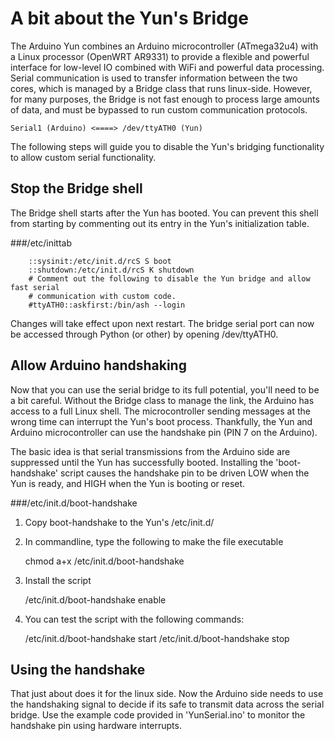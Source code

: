 A bit about the Yun's Bridge
=============================

The Arduino Yun combines an Arduino microcontroller (ATmega32u4) with a Linux processor (OpenWRT AR9331) to provide a flexible and powerful interface for low-level IO combined with WiFi and powerful data processing. Serial communication is used to transfer information between the two cores, which is managed by a Bridge class that runs linux-side. However, for many purposes, the Bridge is not fast enough to process large amounts of data, and must be bypassed to run custom communication protocols.

    Serial1 (Arduino) <====> /dev/ttyATH0 (Yun)

The following steps will guide you to disable the Yun's bridging functionality to allow custom serial functionality.

Stop the Bridge shell
---------------------

The Bridge shell starts after the Yun has booted. You can prevent this shell from starting by commenting out its entry in the Yun's initialization table.

###/etc/inittab

        ::sysinit:/etc/init.d/rcS S boot
        ::shutdown:/etc/init.d/rcS K shutdown
        # Comment out the following to disable the Yun bridge and allow fast serial
        # communication with custom code.
        #ttyATH0::askfirst:/bin/ash --login

Changes will take effect upon next restart. The bridge serial port can now be accessed through Python (or other) by opening /dev/ttyATH0.

Allow Arduino handshaking
-------------------------

Now that you can use the serial bridge to its full potential, you'll need to be a bit careful. Without the Bridge class to manage the link, the Arduino has access to a full Linux shell. The microcontroller sending messages at the wrong time can interrupt the Yun's boot process. Thankfully, the Yun and Arduino microcontroller can use the handshake pin (PIN 7 on the Arduino).

The basic idea is that serial transmissions from the Arduino side are suppressed until the Yun has successfully booted. Installing the 'boot-handshake' script causes the handshake pin to be driven LOW when the Yun is ready, and HIGH when the Yun is booting or reset.

###/etc/init.d/boot-handshake

1) Copy boot-handshake to the Yun's /etc/init.d/ 
2) In commandline, type the following to make the file executable
  
    chmod a+x /etc/init.d/boot-handshake

3) Install the script

    /etc/init.d/boot-handshake enable
 
4) You can test the script with the following commands:
 
    /etc/init.d/boot-handshake start
    /etc/init.d/boot-handshake stop


Using the handshake
-------------------

That just about does it for the linux side. Now the Arduino side needs to use the handshaking signal to decide if its safe to transmit data across the serial bridge. Use the example code provided in 'YunSerial.ino' to monitor the handshake pin using hardware interrupts.


